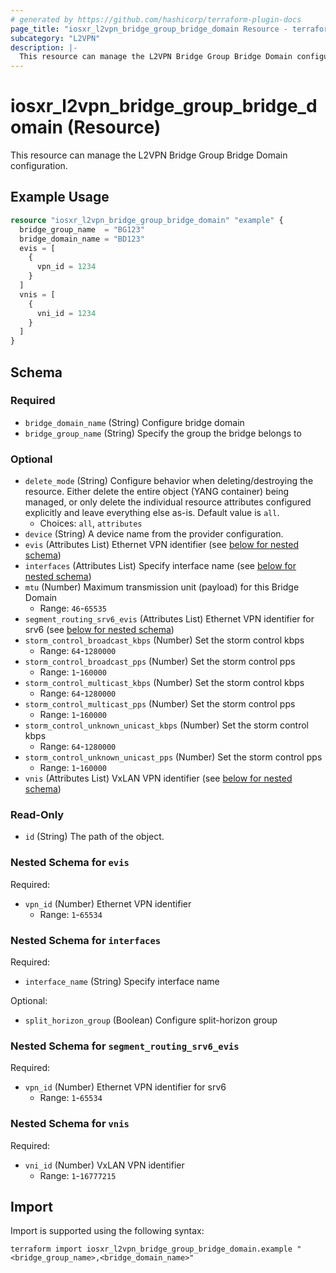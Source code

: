 ```yaml
---
# generated by https://github.com/hashicorp/terraform-plugin-docs
page_title: "iosxr_l2vpn_bridge_group_bridge_domain Resource - terraform-provider-iosxr"
subcategory: "L2VPN"
description: |-
  This resource can manage the L2VPN Bridge Group Bridge Domain configuration.
---
```


# iosxr_l2vpn_bridge_group_bridge_domain (Resource)

This resource can manage the L2VPN Bridge Group Bridge Domain configuration.

## Example Usage

```terraform
resource "iosxr_l2vpn_bridge_group_bridge_domain" "example" {
  bridge_group_name  = "BG123"
  bridge_domain_name = "BD123"
  evis = [
    {
      vpn_id = 1234
    }
  ]
  vnis = [
    {
      vni_id = 1234
    }
  ]
}
```

<!-- schema generated by tfplugindocs -->
## Schema

### Required

- `bridge_domain_name` (String) Configure bridge domain
- `bridge_group_name` (String) Specify the group the bridge belongs to

### Optional

- `delete_mode` (String) Configure behavior when deleting/destroying the resource. Either delete the entire object (YANG container) being managed, or only delete the individual resource attributes configured explicitly and leave everything else as-is. Default value is `all`.
  - Choices: `all`, `attributes`
- `device` (String) A device name from the provider configuration.
- `evis` (Attributes List) Ethernet VPN identifier (see [below for nested schema](#nestedatt--evis))
- `interfaces` (Attributes List) Specify interface name (see [below for nested schema](#nestedatt--interfaces))
- `mtu` (Number) Maximum transmission unit (payload) for this Bridge Domain
  - Range: `46`-`65535`
- `segment_routing_srv6_evis` (Attributes List) Ethernet VPN identifier for srv6 (see [below for nested schema](#nestedatt--segment_routing_srv6_evis))
- `storm_control_broadcast_kbps` (Number) Set the storm control kbps
  - Range: `64`-`1280000`
- `storm_control_broadcast_pps` (Number) Set the storm control pps
  - Range: `1`-`160000`
- `storm_control_multicast_kbps` (Number) Set the storm control kbps
  - Range: `64`-`1280000`
- `storm_control_multicast_pps` (Number) Set the storm control pps
  - Range: `1`-`160000`
- `storm_control_unknown_unicast_kbps` (Number) Set the storm control kbps
  - Range: `64`-`1280000`
- `storm_control_unknown_unicast_pps` (Number) Set the storm control pps
  - Range: `1`-`160000`
- `vnis` (Attributes List) VxLAN VPN identifier (see [below for nested schema](#nestedatt--vnis))

### Read-Only

- `id` (String) The path of the object.

<a id="nestedatt--evis"></a>
### Nested Schema for `evis`

Required:

- `vpn_id` (Number) Ethernet VPN identifier
  - Range: `1`-`65534`


<a id="nestedatt--interfaces"></a>
### Nested Schema for `interfaces`

Required:

- `interface_name` (String) Specify interface name

Optional:

- `split_horizon_group` (Boolean) Configure split-horizon group


<a id="nestedatt--segment_routing_srv6_evis"></a>
### Nested Schema for `segment_routing_srv6_evis`

Required:

- `vpn_id` (Number) Ethernet VPN identifier for srv6
  - Range: `1`-`65534`


<a id="nestedatt--vnis"></a>
### Nested Schema for `vnis`

Required:

- `vni_id` (Number) VxLAN VPN identifier
  - Range: `1`-`16777215`

## Import

Import is supported using the following syntax:

```shell
terraform import iosxr_l2vpn_bridge_group_bridge_domain.example "<bridge_group_name>,<bridge_domain_name>"
```
